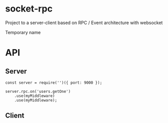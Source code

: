 # socket-rpc
Project to a server-client based on RPC / Event architecture with websocket

Temporary name


# API
## Server

```
const server = require('')({ port: 9000 });

server.rpc.on('users.getOne')
    .use(myMiddleware)
    .use(myMiddleware);

```

## Client
